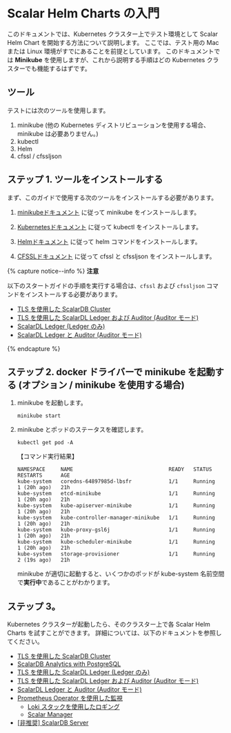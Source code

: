 # Scalar Helm Charts の入門

このドキュメントでは、Kubernetes クラスター上でテスト環境として Scalar Helm Chart を開始する方法について説明します。 ここでは、テスト用の Mac または Linux 環境がすでにあることを前提としています。 このドキュメントでは **Minikube** を使用しますが、これから説明する手順はどの Kubernetes クラスターでも機能するはずです。

## ツール

テストには次のツールを使用します。

1. minikube (他の Kubernetes ディストリビューションを使用する場合、minikube は必要ありません。)
1. kubectl
1. Helm
1. cfssl / cfssljson

## ステップ 1. ツールをインストールする

まず、このガイドで使用する次のツールをインストールする必要があります。

1. [minikubeドキュメント](https://minikube.sigs.k8s.io/docs/start/) に従って minikube をインストールします。

1. [Kubernetesドキュメント](https://kubernetes.io/docs/tasks/tools/install-kubectl-linux/) に従って kubectl をインストールします。

1. [Helmドキュメント](https://helm.sh/docs/intro/install/) に従って helm コマンドをインストールします。

1. [CFSSLドキュメント](https://github.com/cloudflare/cfssl) に従って cfssl と cfssljson をインストールします。

{% capture notice--info %}
**注意**

以下のスタートガイドの手順を実行する場合は、`cfssl` および `cfssljson` コマンドをインストールする必要があります。

* [TLS を使用した ScalarDB Cluster](getting-started-scalardb-cluster-tls.md)
* [TLS を使用した ScalarDL Ledger および Auditor (Auditor モード)](getting-started-scalardl-auditor-tls.md)
* [ScalarDL Ledger (Ledger のみ)](getting-started-scalardl-ledger.md)
* [ScalarDL Ledger と Auditor (Auditor モード)](getting-started-scalardl-auditor.md)

{% endcapture %}

## ステップ 2. docker ドライバーで minikube を起動する (オプション / minikube を使用する場合)

1. minikube を起動します。
   ```console
   minikube start
   ```

1. minikube とポッドのステータスを確認します。
   ```console
   kubectl get pod -A
   ```
   【コマンド実行結果】
   ```console
   NAMESPACE     NAME                               READY   STATUS    RESTARTS      AGE
   kube-system   coredns-64897985d-lbsfr            1/1     Running   1 (20h ago)   21h
   kube-system   etcd-minikube                      1/1     Running   1 (20h ago)   21h
   kube-system   kube-apiserver-minikube            1/1     Running   1 (20h ago)   21h
   kube-system   kube-controller-manager-minikube   1/1     Running   1 (20h ago)   21h
   kube-system   kube-proxy-gsl6j                   1/1     Running   1 (20h ago)   21h
   kube-system   kube-scheduler-minikube            1/1     Running   1 (20h ago)   21h
   kube-system   storage-provisioner                1/1     Running   2 (19s ago)   21h
   ```
   minikube が適切に起動すると、いくつかのポッドが kube-system 名前空間で**実行中**であることがわかります。

## ステップ 3。

Kubernetes クラスターが起動したら、そのクラスター上で各 Scalar Helm Charts を試すことができます。 詳細については、以下のドキュメントを参照してください。

* [TLS を使用した ScalarDB Cluster](getting-started-scalardb-cluster-tls.md)
* [ScalarDB Analytics with PostgreSQL](getting-started-scalardb-analytics-postgresql.md)
* [TLS を使用した ScalarDL Ledger (Ledger のみ)](getting-started-scalardl-ledger-tls.md)
* [TLS を使用した ScalarDL Ledger および Auditor (Auditor モード)](getting-started-scalardl-auditor-tls.md)
* [ScalarDL Ledger と Auditor (Auditor モード)](getting-started-scalardl-auditor.md)
* [Prometheus Operator を使用した監視](getting-started-monitoring.md)
  * [Loki スタックを使用したロギング](getting-started-logging.md)
  * [Scalar Manager](getting-started-scalar-manager.md)
* [[非推奨] ScalarDB Server](getting-started-scalardb.md)
